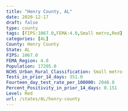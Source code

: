 ```yaml
---
title: "Henry County, AL"
date: 2020-12-17
draft: false
type: county
tags: [FIPS:1067.0,FEMA:4.0,Small metro,Red]
categories: [AL]
County: Henry County
State: AL
FIPS: 1067.0
FEMA_Region: 4.0
Population: 17205.0
NCHS_Urban_Rural_Classification: Small metro
Tests_in_prior_14_days: 351.0
Fourteen_day_test_rate_per_100000: 2040.0
Percent_Positivity_in_prior_14_days: 0.151
Level: Red
url: /states/AL/henry-county
---
```



